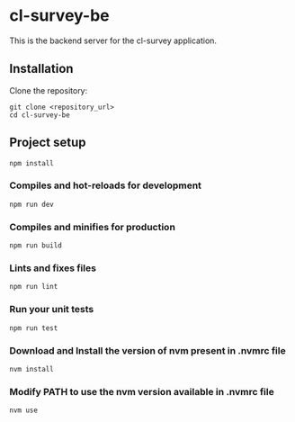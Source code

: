 # cl-survey-be

This is the backend server for the cl-survey application.

## Installation

Clone the repository:

```
git clone <repository_url>
cd cl-survey-be
```

## Project setup
```
npm install
```

### Compiles and hot-reloads for development
```
npm run dev
```

### Compiles and minifies for production
```
npm run build
```

### Lints and fixes files
```
npm run lint
```

### Run your unit tests
```
npm run test
```

### Download and Install the version of nvm present in .nvmrc file
```
nvm install
```

### Modify PATH to use the nvm version available in .nvmrc file
```
nvm use
```
